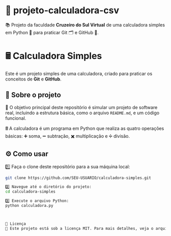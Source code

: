 # 🧮 projeto-calculadora-csv  
📚 Projeto da faculdade **Cruzeiro do Sul Virtual** de uma calculadora simples em Python 🐍 para praticar Git 🗂️ e GitHub 🐙.  

# 🖩 Calculadora Simples  

Este é um projeto simples de uma calculadora, criado para praticar os conceitos de **Git** e **GitHub**.  

## 📖 Sobre o projeto  
🎯 O objetivo principal deste repositório é simular um projeto de software real, incluindo a estrutura básica, como o arquivo `README.md`, e um código funcional.  

🖩 A calculadora é um programa em Python que realiza as quatro operações básicas: ➕ soma, ➖ subtração, ✖️ multiplicação e ➗ divisão.  

## ⚙️ Como usar  
1️⃣ Faça o clone deste repositório para a sua máquina local:  
   ```bash
   git clone https://github.com/SEU-USUARIO/calculadora-simples.git

2️⃣ Navegue até o diretório do projeto:
cd calculadora-simples

3️⃣ Execute o arquivo Python:
python calculadora.py



📜 Licença
📝 Este projeto está sob a licença MIT. Para mais detalhes, veja o arquivo LICENSE.
